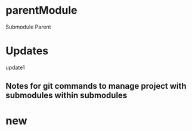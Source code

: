 # parentModule
Submodule Parent

# Updates
update1

## Notes for git commands to manage project with submodules within submodules
# new
###
